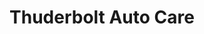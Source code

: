 ---
title: "Thuderbolt Auto Care"
url: /cleveland-heights/thuderbolt-auto-care/
shop: car repair
---